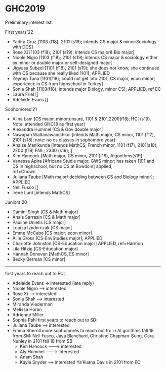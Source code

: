 # GHC2019

Preliminary interest list: 


First years'22
  * Yadira Cruz    [1103 (f18); 2101 (s19); intends CS major & minor:Sociology with DCS] 
  * Rose Xi        [1103 (f18); 2101 (s19); intends CS major& Bio major]
  * Nicole Nigro   [1103 (f18); 2101 (s19); intends CS major & sociology either as minor or double major or self-designed major]  
  * Jigyasa Subedi [1101 (f18), 2101 (s19); she does not know, she continued with CS because she really liked 1101]; APPLIED 
  * Zeynep Tuna    [1101(f18); could not get into 2101; CS major, econ minor; experience in CS from highschool in Turkey]
  * Sonia Shah     [1103(f18); intends major Biology, minor CS]; APPLIED, ref EC
  * Laura Friel    []
  * Adelaide Evans []
  

Sophomores'21
  * Alina Lam                [CS major, minor:unsure, 1101 & 2101,2200(f18); HCI (s19). Note: attended GHC18 as first year]
  * Alexandra Hummel         [CS & Gov double major]
  * Nawapan Wattanawanichkul [intends Math major, CS minor, 1101 (f17), 2101 (s18); note: no cs classes in sophomore year] 
  * Anaise Manikunda         [intends MathCS; French minor, 1101 (f17), 2101(s18), 2200 (f18) FAIL; 2330 (s19); ] 
  * Kim Hancock              [Math major, CS minor, 2101 (f18), Algorithms(s19]
  * Vanessa Apira            [Africana Studie major, GWS minor; has taken 1101 and DS in highschool, but no CS at Bowdoin] applied,  
                             ref=Chown
  * Juliana Taube            [Math major/ deciding between CS and Biology minor]; APPLIED
  * Nell Fusco               []
  * Irene Lunt               [intends MathCS] 
  
Juniors'20
  * Damini Singh       [CS & Math major]
  * Anais Sarrazin     [CS & Math major]
  * Pauline Unietis    [CS major]
  * Louiza Izydorczak  [CS major]
  * Emme McCabe        [CS major; econ minor] 
  * Allie Gross        [CS-EnvStudies major]; APPLIED
  * Charlotte Johnston [CS-Education major] APPLIED, ref=Harmon 
  * Lila Hitzig        [CS-Education major]
  * Hannah Donovan     [MathCS, ES minor]
  * Becky Berman       [CS minor]




---------------------------------------------
first years to reach out to EC:  
* Adelaide Evans  -> interested (late reply)
* Nicole Nigro  --> interested 
* Rose Xi --> interested 
* Sonia Shah --> interested 
* Miranda Viederman
* Melissa Horan
* Adrienne Miller
* Sophia Pahl
first years to reach out to SD: 
* Juliana Taube --> interested 
* Emma Sherrill
more sophomores to reach out to: 
in ALgorithms fall 18  from SM: Nell Fusco, Jaya Blanchard, Christine Chapman-Sung, Cara Nunley 
in 2101 fall 18 from SB: 
   * Kim Hancock ---> interested 
   * Aly Hummel ---> interested 
   * Anam Shah
   * Kayla Snyder --> interested 
 Ya’Kuana Davis in 2101 from EC
